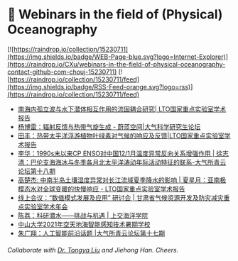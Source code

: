 # 🌊 Webinars in the field of (Physical) Oceanography

[![https://raindrop.io/collection/15230711](https://img.shields.io/badge/WEB-Page-blue.svg?logo=Internet-Explorer)](https://raindrop.io/CXu/webinars-in-the-field-of-physical-oceanography-contact-github-com-chouj-15230711) [![https://raindrop.io/collection/15230711/feed](https://img.shields.io/badge/RSS-Feed-orange.svg?logo=rss)](https://raindrop.io/collection/15230711/feed)

<!-- BLOG-POST-LIST:START -->
- [南海内孤立波与水下潜体相互作用的流固耦合研究| LTO国家重点实验室学术报告](https://mp.weixin.qq.com/s/RH3xYUdq050XLJp7L36CrQ)
- [杨博雷：辐射反馈与热带气旋生成 - 蔚蓝空间|大气科学研究生论坛](https://mp.weixin.qq.com/s/Zjn6kCLtvZgQp3kVAcmgoA)
- [田丰：热带太平洋浮游植物叶绿素对气候的响应及反馈|LTO国家重点实验室学术报告](https://mp.weixin.qq.com/s/RyQ_UB7pSlcuDKvSlbXjHw)
- [李华：1990s末以来CP ENSO对中国12/1月温度异常反向关系增强作用 | 徐志清：巴伦支海海冰与冬季各月北太平洋涛动年际活动特征的联系-大气所青云论坛第十八期](http://www.iap.cas.cn/gb/xwdt/xshd/202107/t20210714_6132434.html)
- [高楚杰: 中南半岛土壤湿度异常对长江流域夏季降水的影响 | 夏星月：亚南极模态水对全球变暖的快慢响应 - LTO国家重点实验室学术报告](https://mp.weixin.qq.com/s/cY6sMYWpAyWK8MucC4G74w)
- [线上会议：“数值模式发展及应用” 研讨会 | 甘肃省气候资源开发及防灾减灾重点实验室学术年会](https://mp.weixin.qq.com/s/c2g9byw3SIwZXQSAbmRguw)
- [陈荔：科研潜水——挑战与机遇 | 上交海洋学院](https://mp.weixin.qq.com/s/iZELreAmG84j1wQxlrVCaQ)
- [中山大学2021年空天地海智能感知技术暑期学校](https://mp.weixin.qq.com/s/_lHLEpPGTcG1SEkezO9fMw)
- [朱广翔：人工智能前沿话题 |大气所青云论坛第十七期](https://www.koushare.com/lives/room/565867?code=0712u7ml2Hx0m74879nl2aZFJ502u7mZ&state=kousharelogin)
<!-- BLOG-POST-LIST:END -->

###### Collaborate with [Dr. Tongya Liu](https://liutongya.github.io/) and Jiehong Han. Cheers.
